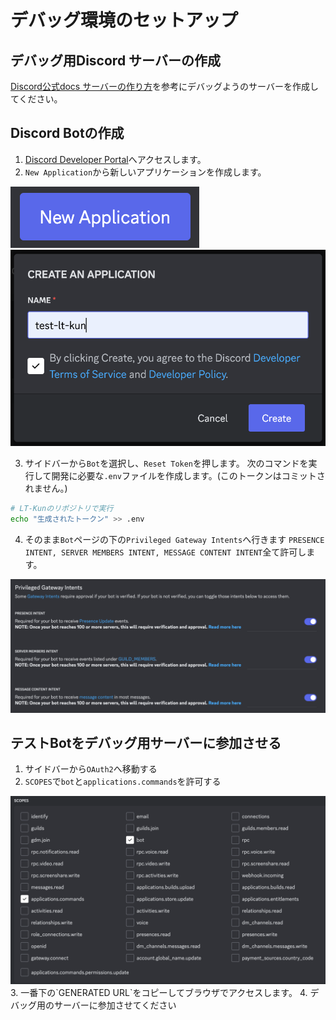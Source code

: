# デバッグ環境のセットアップ
## デバッグ用Discord サーバーの作成
[Discord公式docs サーバーの作り方](https://support.discord.com/hc/ja/articles/204849977-%E3%82%B5%E3%83%BC%E3%83%90%E3%83%BC%E3%81%AE%E4%BD%9C%E6%88%90%E3%81%AE%E4%BB%95%E6%96%B9)を参考にデバッグようのサーバーを作成してください。

## Discord Botの作成
1. [Discord Developer Portal](https://discord.com/developers/applications)へアクセスします。
2. `New Application`から新しいアプリケーションを作成します。
<img src="./images/new_application.png" />
<img src="./images/create_app.png" />

3. サイドバーから`Bot`を選択し、`Reset Token`を押します。
次のコマンドを実行して開発に必要な`.env`ファイルを作成します。(このトークンはコミットされません。)  
```sh
# LT-Kunのリポジトリで実行
echo "生成されたトークン" >> .env
```

4. そのまま`Bot`ページの下の`Privileged Gateway Intents`へ行きます
`PRESENCE INTENT, SERVER MEMBERS INTENT, MESSAGE CONTENT INTENT`全て許可します。  

<img src="./images/allow_intents.png" />

## テストBotをデバッグ用サーバーに参加させる
1. サイドバーから`OAuth2`へ移動する
2. `SCOPES`で`bot`と`applications.commands`を許可する
<img src="./images/scopes.png" />
3. 一番下の`GENERATED URL`をコピーしてブラウザでアクセスします。
4. デバッグ用のサーバーに参加させてください
